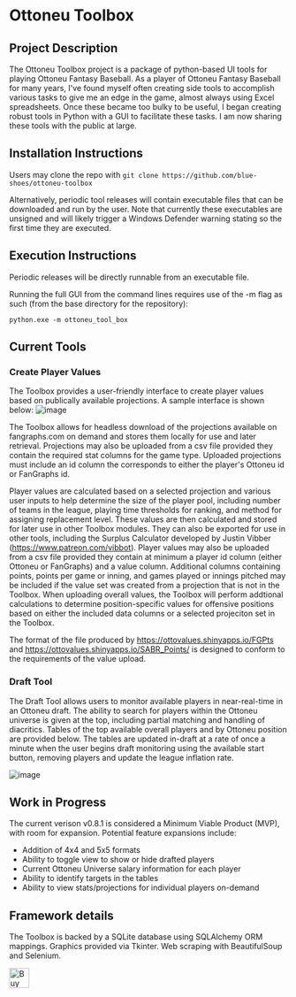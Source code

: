 # Ottoneu Toolbox

## Project Description
The Ottoneu Toolbox project is a package of python-based UI tools for playing Ottoneu Fantasy Baseball. As a player of Ottoneu Fantasy Baseball for many years, I've found 
myself often creating side tools to accomplish various tasks to give me an edge in the game, almost always using Excel spreadsheets. Once these became too bulky
to be useful, I began creating robust tools in Python with a GUI to facilitate these tasks. I am now sharing these tools with the public at large.

## Installation Instructions
Users may clone the repo with 
```git clone https://github.com/blue-shoes/ottoneu-toolbox```

Alternatively, periodic tool releases will contain executable files that can be downloaded and run by the user. Note that currently these executables are unsigned and 
will likely trigger a Windows Defender warning stating so the first time they are executed.

## Execution Instructions
Periodic releases will be directly runnable from an executable file.

Running the full GUI from the command lines requires use of the -m flag as such (from the base directory for the repository):

```python.exe -m ottoneu_tool_box```

## Current Tools

### Create Player Values
The Toolbox provides a user-friendly interface to create player values based on publically available projections. A sample interface is shown below:
![image](https://user-images.githubusercontent.com/61890211/210104765-a7d5998c-3309-428c-9bbd-022517cff0ff.png)

The Toolbox allows for headless download of the projections available on fangraphs.com on demand and stores them locally for use and later retrieval. Projections may 
also be uploaded from a csv file provided they contain the required stat columns for the game type. Uploaded projections must include an id column the corresponds to either
the player's Ottoneu id or FanGraphs id.

Player values are calculated based on a selected projection and various user inputs to help determine the size of the player pool, including number of teams in the league, playing time thresholds for ranking, and method
for assigning replacement level. These values are then calculated and stored for later use in other Toolbox modules. They can also be exported for use in other tools, including the Surplus
Calculator developed by Justin Vibber (https://www.patreon.com/vibbot). Player values may also be uploaded from a csv file provided they contain at minimum a player
id column (either Ottoneu or FanGraphs) and a value column. Additional columns containing points, points per game or inning, and games played or innings pitched may
be included if the value set was created from a projection that is not in the Toolbox. When uploading overall values, the Toolbox will perform addtional calculations
to determine position-specific values for offensive positions based on either the included data columns or a selected projeciton set in the Toolbox.

The format of the file produced by https://ottovalues.shinyapps.io/FGPts and https://ottovalues.shinyapps.io/SABR_Points/ is designed to conform to the requirements 
of the value upload. 

### Draft Tool
The Draft Tool allows users to monitor available players in near-real-time in an Ottoneu draft. The ability to search for players within the Ottoneu universe is 
given at the top, including partial matching and handling of diacritics. Tables of the top available overall players and by Ottoneu position are provided below. 
The tables are updated in-draft at a rate of once a minute when the user begins draft monitoring using the available start button, removing players and update the 
league inflation rate.

![image](https://user-images.githubusercontent.com/61890211/160003776-1a0b6d03-1fd7-40c4-a19c-3ebf1eca3c2e.png)

## Work in Progress
The current verison v0.8.1 is considered a Minimum Viable Product (MVP), with room for expansion. Potential feature expansions include:
- Addition of 4x4 and 5x5 formats
- Ability to toggle view to show or hide drafted players
- Current Ottoneu Universe salary information for each player
- Ability to identify targets in the tables
- Ability to view stats/projections for individual players on-demand

## Framework details
The Toolbox is backed by a SQLite database using SQLAlchemy ORM mappings. Graphics provided via Tkinter. Web scraping with BeautifulSoup and Selenium.

<a href='https://ko-fi.com/V7V6FA3HI' target='_blank'><img height='36' style='border:0px;height:36px;' src='https://storage.ko-fi.com/cdn/kofi2.png?v=3' border='0' alt='Buy Me a Coffee at ko-fi.com' /></a>
